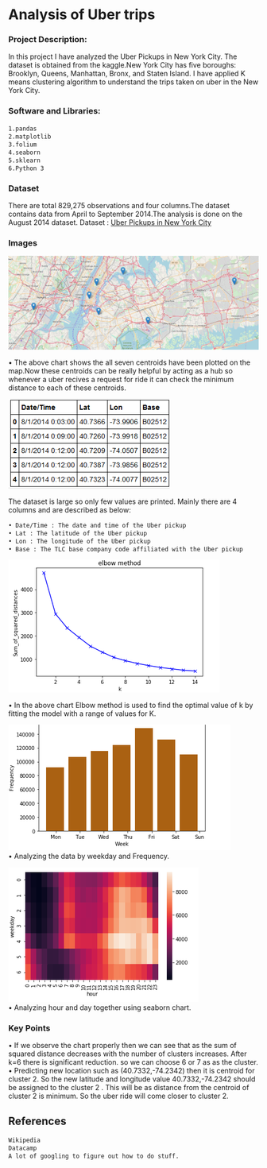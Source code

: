 # Analysis of Uber trips

### Project Description:
In this project I have analyzed the Uber Pickups in New York City. The dataset is obtained from the kaggle.New York City has five boroughs: Brooklyn, Queens, Manhattan, Bronx, and Staten Island. I have applied K means clustering algorithm to understand the trips taken on uber in the New York City.

### Software and Libraries:

    1.pandas
    2.matplotlib
    3.folium 
    4.seaborn
    5.sklearn
    6.Python 3
    
### Dataset
There are total 829,275 observations and four columns.The dataset contains data from April to September 2014.The analysis is done on the August 2014 dataset.
Dataset : [Uber Pickups in New York City](https://www.kaggle.com/fivethirtyeight/uber-pickups-in-new-york-city)

### Images

![](images/ut_pic1.png)<br/>

• The above chart shows the all seven centroids have been plotted on the map.Now these centroids can be really helpful by acting as a hub so whenever a uber recives a request for ride it can check the minimum distance to each of these centroids. 

![](images/ut_pic2.png)<br/>

The dataset is large so only few values are printed. Mainly there are 4 columns and are described as below:

    • Date/Time : The date and time of the Uber pickup
    • Lat : The latitude of the Uber pickup
    • Lon : The longitude of the Uber pickup
    • Base : The TLC base company code affiliated with the Uber pickup



![](images/ut_pic3.png)<br/>

• In the above chart Elbow method is used to find the optimal value of k by fitting the model with a range of values for K.

![](images/ut_pic4.png)<br/>
• Analyzing the data by weekday and Frequency. 

![](images/ut_pic5.png)<br/>
• Analyzing hour and day together using seaborn chart.      



### Key Points
• If we observe the chart properly then we can see that as the sum of squared distance decreases with the number of clusters  increases. After k=6 there is significant reduction. so we can choose 6 or 7 as as the cluster.
• Predicting new location such as (40.7332,-74.2342) then it is centroid for cluster 2. 
So the new latitude and longitude value 40.7332,-74.2342 should be assigned to the cluster 2 . This will be as distance from the centroid of cluster 2 is minimum. So the uber ride will come closer to cluster 2.

    
## References

    Wikipedia
    Datacamp
    A lot of googling to figure out how to do stuff.    

